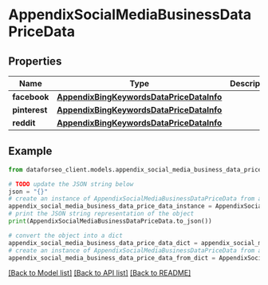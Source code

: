 # AppendixSocialMediaBusinessDataPriceData


## Properties

Name | Type | Description | Notes
------------ | ------------- | ------------- | -------------
**facebook** | [**AppendixBingKeywordsDataPriceDataInfo**](AppendixBingKeywordsDataPriceDataInfo.md) |  | [optional] 
**pinterest** | [**AppendixBingKeywordsDataPriceDataInfo**](AppendixBingKeywordsDataPriceDataInfo.md) |  | [optional] 
**reddit** | [**AppendixBingKeywordsDataPriceDataInfo**](AppendixBingKeywordsDataPriceDataInfo.md) |  | [optional] 

## Example

```python
from dataforseo_client.models.appendix_social_media_business_data_price_data import AppendixSocialMediaBusinessDataPriceData

# TODO update the JSON string below
json = "{}"
# create an instance of AppendixSocialMediaBusinessDataPriceData from a JSON string
appendix_social_media_business_data_price_data_instance = AppendixSocialMediaBusinessDataPriceData.from_json(json)
# print the JSON string representation of the object
print(AppendixSocialMediaBusinessDataPriceData.to_json())

# convert the object into a dict
appendix_social_media_business_data_price_data_dict = appendix_social_media_business_data_price_data_instance.to_dict()
# create an instance of AppendixSocialMediaBusinessDataPriceData from a dict
appendix_social_media_business_data_price_data_from_dict = AppendixSocialMediaBusinessDataPriceData.from_dict(appendix_social_media_business_data_price_data_dict)
```
[[Back to Model list]](../README.md#documentation-for-models) [[Back to API list]](../README.md#documentation-for-api-endpoints) [[Back to README]](../README.md)


